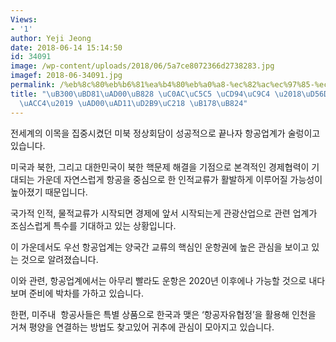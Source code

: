 ```yaml
---
Views:
- '1'
author: Yeji Jeong
date: 2018-06-14 15:14:50
id: 34091
image: /wp-content/uploads/2018/06/5a7ce8072366d2738283.jpg
imagef: 2018-06-34091.jpg
permalink: /%eb%8c%80%eb%b6%81%ea%b4%80%eb%a0%a8-%ec%82%ac%ec%97%85-%ec%b6%94%ec%a7%84-%ed%95%ad%ea%b3%b5%ec%97%85%ea%b3%84-%ea%b4%80%ea%b4%91%ed%8a%b9%ec%88%98-%eb%85%b8%eb%a0%a4/
title: "\uB300\uBD81\uAD00\uB828 \uC0AC\uC5C5 \uCD94\uC9C4 \u2018\uD56D\uACF5\uC5C5\
  \uACC4\u2019 \uAD00\uAD11\uD2B9\uC218 \uB178\uB824"
---
```


전세계의 이목을 집중시켰던 미북 정상회담이 성공적으로 끝나자 항공업계가 술렁이고 있습니다.

미국과 북한, 그리고 대한민국이 북한 핵문제 해결을 기점으로 본격적인 경제협력이 기대되는 가운데 자연스럽게 항공을 중심으로 한 인적교류가 활발하게 이루어질 가능성이 높아졌기 때문입니다.

국가적 인적, 물적교류가 시작되면 경제에 앞서 시작되는게 관광산업으로 관련 업계가 조심스럽게 특수를 기대하고 있는 상황입니다.

이 가운데서도 우선 항공업계는 양국간 교류의 핵심인 운항권에 높은 관심을 보이고 있는 것으로 알려졌습니다.

이와 관련, 항공업계에서는 아무리 빨라도 운항은 2020년 이후에나 가능할 것으로 내다보며 준비에 박차를 가하고 있습니다.

한편, 미주내  항공사들은 특별 상품으로 한국과 맺은 ‘항공자유협정’을 활용해 인천을 거쳐 평양을 연결하는 방법도 찾고있어 귀추에 관심이 모아지고 있습니다.